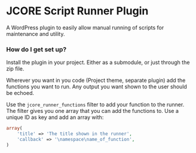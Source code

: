 # JCORE Script Runner Plugin

A WordPress plugin to easily allow manual running of scripts for maintenance and utility.

### How do I get set up?

Install the plugin in your project. Either as a submodule, or just through the zip file.

Wherever you want in you code (Project theme, separate plugin) add the functions you want to run. Any output you want shown to the user should be echoed.

Use the `jcore_runner_functions` filter to add your function to the runner. The filter gives you one array that you can add the functions to. Use a unique ID as key and add an array with:

```php
array(
    'title' => 'The title shown in the runner',
    'callback' => '\namespace\name_of_function',
)
```
